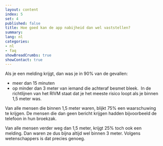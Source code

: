 ```yaml
---
layout: content
index: 5
set: 4
published: false
title: Hoe goed kan de app nabijheid dan wel vaststellen?
summary: 
lang: nl
categories:
- nl
- faq
showBreadCrumbs: true
showContact: true
---
```

Als je een melding krijgt, dan was je in 90% van de gevallen:
- meer dan 15 minuten 
- op minder dan 3 meter van iemand die achteraf besmet bleek. 
In de richtlijnen van het RIVM staat dat je het meeste risico loopt als je binnen 1,5 meter was. 

Van alle mensen die binnen 1,5 meter waren, blijkt 75% een waarschuwing te krijgen. De mensen die dan geen bericht krijgen hadden bijvoorbeeld de telefoon in hun broekzak. 

Van alle mensen verder weg dan 1,5 meter, krijgt 25% toch ook een melding. Dan waren ze dus bijna altijd wel binnen 3 meter. Volgens wetenschappers is dat precies genoeg.
